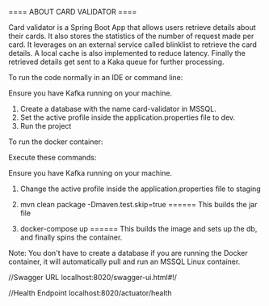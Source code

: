 ==== ABOUT CARD VALIDATOR ====

Card validator is a Spring Boot App that allows users retrieve details about their cards. It also stores the statistics of the number of request made per card.
It leverages on an external service called blinklist to retrieve the card details.
A local cache is also implemented to reduce latency.
Finally the retrieved details get sent to a Kaka queue for further processing.


To run the code normally in an IDE or command line:

Ensure you have Kafka running on your machine.

1) Create a database with the name card-validator in MSSQL.
2) Set the active profile inside the application.properties file to dev.
3) Run the project

To run the docker container:

Execute these commands: 

Ensure you have Kafka running on your machine.

1) Change the active profile inside the application.properties file to staging

2) mvn clean package -Dmaven.test.skip=true ====== This builds the jar file

3) docker-compose up ====== This builds the image and sets up the db, and finally spins the container.

Note: You don't have to create a database if you are running the Docker container, it will automatically pull and run an MSSQL Linux container.


//Swagger URL
localhost:8020/swagger-ui.html#!/

//Health Endpoint
localhost:8020/actuator/health
